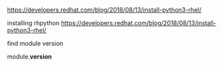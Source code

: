 https://developers.redhat.com/blog/2018/08/13/install-python3-rhel/


installing rhpython
https://developers.redhat.com/blog/2018/08/13/install-python3-rhel/


find module version

module.__version__




